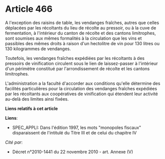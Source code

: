 # Article 466

A l'exception des raisins de table, les vendanges fraîches, autres que celles déplacées par les récoltants du lieu de récolte
au pressoir, ou à la cuve de fermentation, à l'intérieur du canton de récolte et des cantons limitrophes, sont soumises aux
mêmes formalités à la circulation que les vins et passibles des mêmes droits à raison d'un hectolitre de vin pour 130 litres
ou 130 kilogrammes de vendanges.

Toutefois, les vendanges fraîches expédiées par les récoltants à des pressoirs de vinification circulent sous le lien de
laissez-passer à l'intérieur d'un périmètre constitué par l'arrondissement de récolte et les cantons limitrophes.

L'administration a la faculté d'accorder aux conditions qu'elle détermine des facilités particulières pour la circulation des
vendanges fraîches expédiées par les récoltants aux coopératives de vinification qui étendent leur activité au-delà des
limites ainsi fixées.

**Liens relatifs à cet article**

**Liens**:

  - SPEC_APPLI: Dans l'édition 1997, les mots "monopoles fiscaux" disparaissent de l'intitulé du Titre III et de celui du chapitre IV

_Cité par_:

  - Décret n°2010-1441 du 22 novembre 2010 - art. Annexe (V)
